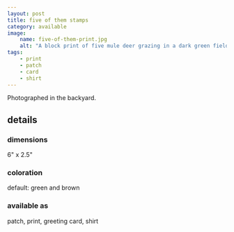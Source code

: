 ```yaml
---
layout: post
title: five of them stamps
category: available
image: 
    name: five-of-them-print.jpg
    alt: "A block print of five mule deer grazing in a dark green field. The deer are partially negative space and partially brown ink detailing."
tags:
    - print
    - patch
    - card
    - shirt
---
```


Photographed in the backyard.

## details

### dimensions

6" x 2.5"

### coloration

default: green and brown

### available as

patch, print, greeting card, shirt
